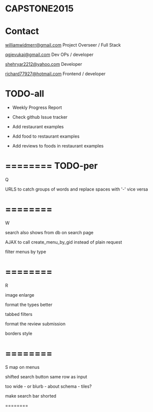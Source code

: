 # CAPSTONE2015

# Contact

  williamwidmerr@gmail.com  Project Overseer / Full Stack

  qgjevukaj@gmail.com Dev OPs / developer
  
  shehryar2212@yahoo.com Developer
  
  richard77927@hotmail.com Frontend / developer

# TODO-all 

- Weekly Progress Report

- Check github Issue tracker

- Add restaurant examples

- Add food to restaurant examples

- Add reviews to foods in restaurant examples 

========
TODO-per
========
Q

URLS to catch groups of words and replace spaces with '-' vice versa

========
========
W

search also shows from db on search page 

AJAX to call create_menu_by_gid instead of plain request

filter menus by type

========
========
R

image enlarge

format the types better

tabbed filters

format the review submission

borders style

========
========
S
map on menus

shifted search button same row as input
  
too wide - or blurb - about schema - tiles?

make search bar shorted

========





  


